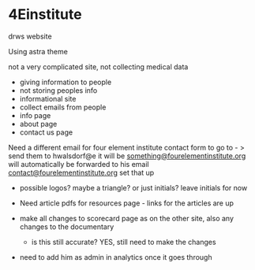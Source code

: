 # 4Einstitute
drws website

Using astra theme

not a very complicated site, 
not collecting medical data

- giving information to people
- not storing peoples info 
- informational site
- collect emails from people
- info page
- about page
- contact us page

Need a different email for four element institute contact form to go to - > send them to  hwalsdorf@e it will be something@fourelementinstitute.org will automatically be forwarded to his email contact@fourelementinstitute.org set that up

- possible logos? maybe a triangle? or just initials? leave initials for now
- Need article pdfs for resources page - links for the articles are up
- make all changes to scorecard page as on the other site, also any changes to the documentary
  - is this still accurate? YES, still need to make the changes

- need to add him as admin in analytics once it goes through

